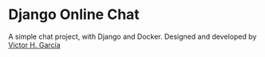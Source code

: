# Django Online Chat

A simple chat project, with Django and Docker. Designed and developed by [Victor H. García](https://www.linkedin.com/in/victor-hugo-garcia-202b1b99/)
